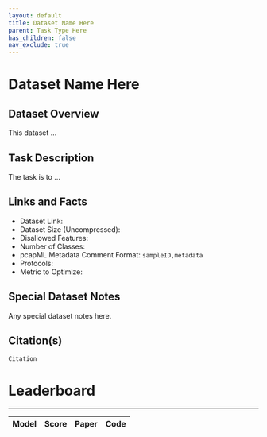 ```yaml
---
layout: default
title: Dataset Name Here
parent: Task Type Here
has_children: false
nav_exclude: true
---
```


# Dataset Name Here

## Dataset Overview

This dataset ...

## Task Description

The task is to ...

## Links and Facts
* Dataset Link: 
* Dataset Size (Uncompressed): 
* Disallowed Features: 
* Number of Classes: 
* pcapML Metadata Comment Format: `sampleID,metadata`
* Protocols: 
* Metric to Optimize:

## Special Dataset Notes

Any special dataset notes here.

## Citation(s)

```
Citation
```

# Leaderboard
___

| Model | Score | Paper | Code |
|:-----:|:-----:|:-----:|:----:|
